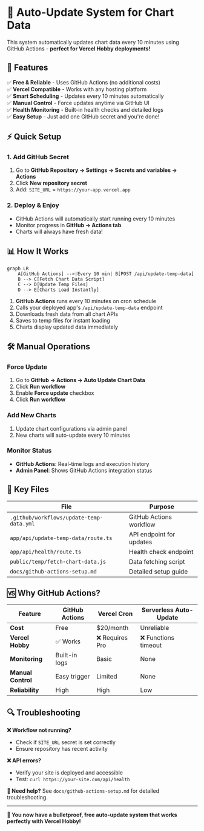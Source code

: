 # 🔄 Auto-Update System for Chart Data

This system automatically updates chart data every 10 minutes using GitHub Actions - **perfect for Vercel Hobby deployments!**

## 🚀 Features

✅ **Free & Reliable** - Uses GitHub Actions (no additional costs)  
✅ **Vercel Compatible** - Works with any hosting platform  
✅ **Smart Scheduling** - Updates every 10 minutes automatically  
✅ **Manual Control** - Force updates anytime via GitHub UI  
✅ **Health Monitoring** - Built-in health checks and detailed logs  
✅ **Easy Setup** - Just add one GitHub secret and you're done!  

## ⚡ Quick Setup

### 1. Add GitHub Secret
1. Go to **GitHub Repository → Settings → Secrets and variables → Actions**
2. Click **New repository secret**
3. Add: `SITE_URL` = `https://your-app.vercel.app`

### 2. Deploy & Enjoy
- GitHub Actions will automatically start running every 10 minutes
- Monitor progress in **GitHub → Actions tab**
- Charts will always have fresh data!

## 📊 How It Works

```mermaid
graph LR
    A[GitHub Actions] -->|Every 10 min| B[POST /api/update-temp-data]
    B --> C[Fetch Chart Data Script]
    C --> D[Update Temp Files]
    D --> E[Charts Load Instantly]
```

1. **GitHub Actions** runs every 10 minutes on cron schedule
2. Calls your deployed app's `/api/update-temp-data` endpoint
3. Downloads fresh data from all chart APIs
4. Saves to temp files for instant loading
5. Charts display updated data immediately

## 🛠️ Manual Operations

### Force Update
1. Go to **GitHub → Actions → Auto Update Chart Data**
2. Click **Run workflow**
3. Enable **Force update** checkbox
4. Click **Run workflow**

### Add New Charts
1. Update chart configurations via admin panel
2. New charts will auto-update every 10 minutes

### Monitor Status
- **GitHub Actions**: Real-time logs and execution history
- **Admin Panel**: Shows GitHub Actions integration status

## 📁 Key Files

| File | Purpose |
|------|---------|
| `.github/workflows/update-temp-data.yml` | GitHub Actions workflow |
| `app/api/update-temp-data/route.ts` | API endpoint for updates |
| `app/api/health/route.ts` | Health check endpoint |
| `public/temp/fetch-chart-data.js` | Data fetching script |
| `docs/github-actions-setup.md` | Detailed setup guide |

## 🆚 Why GitHub Actions?

| Feature | GitHub Actions | Vercel Cron | Serverless Auto-Update |
|---------|----------------|-------------|----------------------|
| **Cost** | Free | $20/month | Unreliable |
| **Vercel Hobby** | ✅ Works | ❌ Requires Pro | ❌ Functions timeout |
| **Monitoring** | Built-in logs | Basic | None |
| **Manual Control** | Easy trigger | Limited | None |
| **Reliability** | High | High | Low |

## 🔍 Troubleshooting

**❌ Workflow not running?**
- Check if `SITE_URL` secret is set correctly
- Ensure repository has recent activity

**❌ API errors?**
- Verify your site is deployed and accessible
- Test: `curl https://your-site.com/api/health`

**📖 Need help?** See `docs/github-actions-setup.md` for detailed troubleshooting.

---

**🎉 You now have a bulletproof, free auto-update system that works perfectly with Vercel Hobby!** 